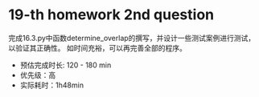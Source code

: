 # 19-th homework 2nd question

完成16.3.py中函数determine_overlap的撰写，并设计一些测试案例进行测试，以验证其正确性。
如时间充裕，可以再完善全部的程序。

- 预估完成时长: 120 - 180 min
- 优先级：高
- 实际耗时：1h48min

